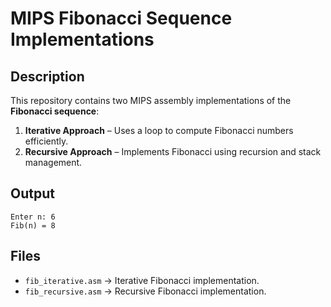 # MIPS Fibonacci Sequence Implementations  

## Description  
This repository contains two MIPS assembly implementations of the **Fibonacci sequence**:  
1. **Iterative Approach** – Uses a loop to compute Fibonacci numbers efficiently.  
2. **Recursive Approach** – Implements Fibonacci using recursion and stack management.  


## Output 
```
Enter n: 6
Fib(n) = 8
```

## Files  
- `fib_iterative.asm` → Iterative Fibonacci implementation.  
- `fib_recursive.asm` → Recursive Fibonacci implementation.  
